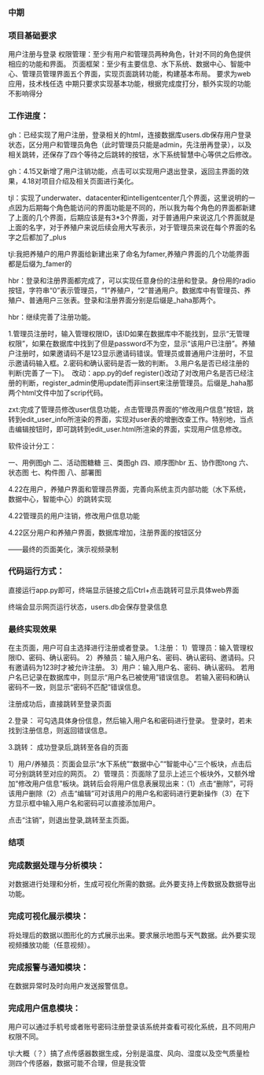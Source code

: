 ### 中期

### 项目基础要求
用户注册与登录
权限管理：至少有用户和管理员两种角色，针对不同的角色提供相应的功能和界面。
页面框架：至少有主要信息、水下系统、数据中心、智能中心、管理员管理界面五个界面，实现页面跳转功能，构建基本布局。
要求为web应用，技术栈任选
中期只要求实现基本功能，根据完成度打分，额外实现的功能不影响得分


### 工作进度：

gh：已经实现了用户注册，登录相关的html，连接数据库users.db保存用户登录状态，区分用户和管理员角色（此时管理员只能是admin，先注册再登录），以及相关跳转，还保存了四个等待之后跳转的按钮，水下系统智慧中心等供之后修改。

gh：4.15又新增了用户注销功能，点击可以实现用户退出登录，返回主界面的效果，4.18对项目介绍及相关页面进行美化。

tjl：实现了underwater、datacenter和intelligentcenter几个界面，这里说明的一点因为后期每个角色能访问的界面功能是不同的，所以我为每个角色的界面都新建了上面的几个界面，后期应该是有3*3个界面，对于普通用户来说这几个界面就是上面的名字，对于养殖户来说后续会用大写表示，对于管理员来说在每个界面的名字之后都加了_plus

tjl:我把养殖户的用户界面给新建出来了命名为famer,养殖户界面的几个功能界面都是后缀为_famer的

hbr：登录和注册界面都完成了，可以实现任意身份的注册和登录。身份用的radio按钮，字符串“0”表示管理员，“1”养殖户，“2”普通用户。数据库中有管理员、养殖户、普通用户三张表。登录和注册界面分别是后缀是_haha那两个。

hbr：继续完善了注册功能。

​		1.管理员注册时，输入管理权限ID，该ID如果在数据库中不能找到，显示“无管理权限”，如果在数据库中找到了但是password不为空，显示“该用户已注册”。养殖户注册时，如果邀请码不是123显示邀请码错误。管理员或普通用户注册时，不显示邀请码输入框。
​		2.密码和确认密码是否一致的判断。
​		3.用户名是否已经注册的判断(完善了一下)。
​		改动：app.py的def register()改动了对改用户名是否已经注册的判断，register_admin使用update而非insert来注册管理员。
​					后缀是_haha那两个html文件中加了scrip代码。

zxt:完成了管理员修改user信息功能，点击管理员界面的“修改用户信息”按钮，跳转到edit_user_info所渲染的界面，实现对user表的增删改查工作。特别地，当点击编辑按钮时，即可跳转到edit_user.html所渲染的界面，实现用户信息修改。

软件设计分工：

一、用例图gh
二、活动图糖糖
三、类图gh
四、顺序图hbr
五、协作图tong
六、状态图
七、构件图
八、部署图


4.22在用户，养殖户界面和管理员界面，完善向系统主页内部功能（水下系统，数据中心，智能中心）的跳转实现

4.22管理员的用户注销，修改用户信息功能

4.22区分用户和养殖户界面，数据库增加，注册界面的按钮区分

——最终的页面美化，演示视频录制

### 代码运行方式：

直接运行app.py即可，终端显示链接之后Ctrl+点击跳转可显示具体web界面

终端会显示网页运行状态，users.db会保存登录信息

### 最终实现效果

在主页面，用户可自主选择进行注册或者登录。
1.注册：
1）管理员：输入管理权限ID、密码、确认密码。
2）养殖员：输入用户名、密码、确认密码、邀请码。只有邀请码为123时才被允许注册。
3）用户：输入用户名、密码、确认密码。
若用户名已记录在数据库中，则显示“用户名已被使用”错误信息。
若输入密码和确认密码不一致，则显示“密码不匹配”错误信息。

注册成功后，直接跳转至登录页面


2.登录：
可勾选具体身份信息，然后输入用户名和密码进行登录。
登录时，若未找到注册信息，则返回错误信息。


3.跳转：
成功登录后,跳转至各自的页面

1）用户/养殖员：页面会显示“水下系统”“数据中心”“智能中心”三个板块，点击后可分别跳转至对应的网页。
2）管理员：页面除了显示上述三个板块外，又额外增加“修改用户信息”板块。跳转后会将用户信息表展现出来：（1）点击“删除”，可将该用户删除（2）点击“编辑”可对该用户的用户名和密码进行更新操作（3）在下方显示框中输入用户名和密码可以直接添加用户。

点击“注销”，则退出登录,跳转至主页面。

### 结项

### 完成数据处理与分析模块：

对数据进行处理和分析，生成可视化所需的数据。此外要支持上传数据及数据导出功能。

### 完成可视化展示模块：

将处理后的数据以图形化的方式展示出来。要求展示地图与天气数据。此外要实现视频播放功能（任意视频）。

### 完成报警与通知模块：

在数据异常时及时向用户发送报警信息。

### 完成用户信息模块：

用户可以通过手机号或者账号密码注册登录该系统并查看可视化系统，且不同用户权限不同。

tjl:大概（？）搞了点传感器数据生成，分别是温度、风向、湿度以及空气质量检测四个传感器，数据可能不合理，但是我没管